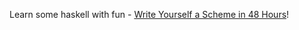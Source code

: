 Learn some haskell with fun - [Write Yourself a Scheme in 48 Hours](https://en.wikibooks.org/wiki/Write_Yourself_a_Scheme_in_48_Hours)!
